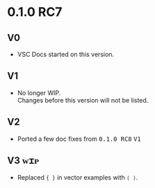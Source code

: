 # 0.1.0 RC7 #

V0
--------------------------------------------------
* VSC Docs started on this version.


V1
--------------------------------------------------
* No longer WIP.  
  Changes before this version will not be listed.


V2
--------------------------------------------------
* Ported a few doc fixes from <kbd>0.1.0 RC8</kbd> <kbd>V1</kbd>


V3 <kbd>ᴡɪᴘ</kbd>
--------------------------------------------------
* Replaced `{ }` in vector examples with `⟨ ⟩`.
